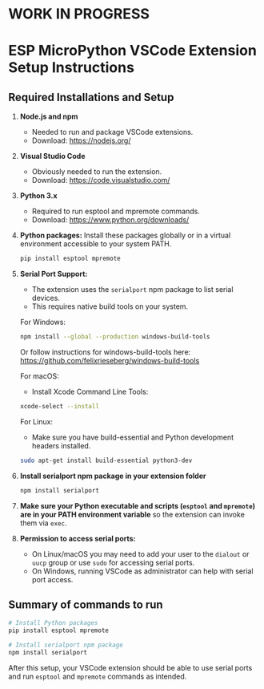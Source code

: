 
# WORK IN PROGRESS


# ESP MicroPython VSCode Extension Setup Instructions



## Required Installations and Setup

1. **Node.js and npm**
   - Needed to run and package VSCode extensions.
   - Download: https://nodejs.org/

2. **Visual Studio Code**
   - Obviously needed to run the extension.
   - Download: https://code.visualstudio.com/

3. **Python 3.x**
   - Required to run esptool and mpremote commands.
   - Download: https://www.python.org/downloads/

4. **Python packages:**
   Install these packages globally or in a virtual environment accessible to your system PATH.

   ```bash
   pip install esptool mpremote
   ```

5. **Serial Port Support:**
   - The extension uses the `serialport` npm package to list serial devices.
   - This requires native build tools on your system.

   For Windows:
   ```bash
   npm install --global --production windows-build-tools
   ```
   Or follow instructions for windows-build-tools here:
   https://github.com/felixrieseberg/windows-build-tools

   For macOS:
   - Install Xcode Command Line Tools:
   ```bash
   xcode-select --install
   ```

   For Linux:
   - Make sure you have build-essential and Python development headers installed.
   ```bash
   sudo apt-get install build-essential python3-dev
   ```

6. **Install serialport npm package in your extension folder**
   ```bash
   npm install serialport
   ```

7. **Make sure your Python executable and scripts (`esptool` and `mpremote`) are in your PATH environment variable** 
   so the extension can invoke them via `exec`.

8. **Permission to access serial ports:**
   - On Linux/macOS you may need to add your user to the `dialout` or `uucp` group or use `sudo` for accessing serial ports.
   - On Windows, running VSCode as administrator can help with serial port access.

## Summary of commands to run

```bash
# Install Python packages
pip install esptool mpremote

# Install serialport npm package
npm install serialport
```

After this setup, your VSCode extension should be able to use serial ports and run `esptool` and `mpremote` commands as intended.
